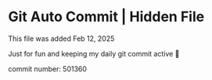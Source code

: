 # Git Auto Commit | Hidden File

This file was added Feb 12, 2025

Just for fun and keeping my daily git commit active 🤪

commit number: 501360
